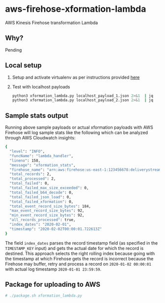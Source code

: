 # aws-firehose-xformation-lambda

AWS Kinesis Firehose transformation Lambda

## Why?

Pending

## Local setup

1. Setup and activate virtualenv as per instructions provided [here](https://gist.github.com/saurabh-hirani/3a2d582d944a792d0e896892e0ee0dea)

2. Test with localhost payloads

    ```sh
    python3 xformation_lambda.py localhost_payload_1.json 2>&1  | jq
    python3 xformation_lambda.py localhost_payload_2.json 2>&1  | jq
    ```

## Sample stats output

Running above sample payloads or actual xformation payloads with AWS Firehose will log sample stats like the following which
can be analyzed through AWS Cloudwatch insights:

```sh
{
  "level": "INFO",
  "funcName": "lambda_handler",
  "lineno": 158,
  "message": "xformation_stats",
  "firehose_name": "arn:aws:firehose:us-east-1:123456678:deliverystream/test-firehose-delivery-stream",
  "total_records": 2,
  "total_processed": 2,
  "total_failed": 0,
  "total_failed_max_size_exceeded": 0,
  "total_failed_b64_decode": 0,
  "total_failed_json_load": 0,
  "total_failed_xformation": 0,
  "total_event_record_size_bytes": 184,
  "max_event_record_size_bytes": 92,
  "min_event_record_size_bytes": 92,
  "all_records_processed": true,
  "index_dates": "2020-02-01",
  "timestamp": "2020-02-02T00:00:01.722613Z"
}
```

The field ```index_dates``` parses the record timestamp field (as specified in the ```TIMESTAMP_KEY``` input)
and gets the actual date for which the record is destined. This approach selects the right rolling index because
going with the timestamp at which Firehose gets the record is incorrect because the Firehose may buffer, retry and process a
record on ```2020-01-02 00:00:01``` with actual log timestamp ```2020-01-01 23:59:59```.

## Package for uploading to AWS

```sh
# ./package.sh xformation_lambda.py
```
